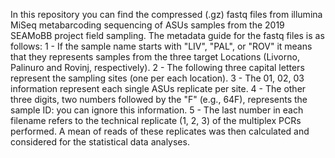In this repository you can find the compressed (.gz) fastq files from illumina MiSeq metabarcoding sequencing of ASUs samples from the 2019 SEAMoBB project field sampling.
The metadata guide for the fastq files is as follows:
1 - If the sample name starts with "LIV", "PAL", or "ROV" it means that they represents samples from the three target Locations (Livorno, Palinuro and Rovinj, respectively).
2 - The following three capital letters represent the sampling sites (one per each location).
3 - The 01, 02, 03 information represent each single ASUs replicate per site.
4 - The other three digits, two numbers followed by the "F" (e.g., 64F), represents the sample ID: you can ignore this information.
5 - The last number in each filename refers to the technical replicate (1, 2, 3) of the multiplex PCRs performed. A mean of reads of these replicates was then calculated and considered for the statistical data analyses.
